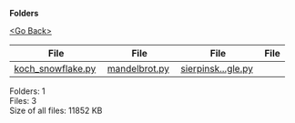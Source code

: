 **Folders**

[&lt;Go Back&gt;](../right.html)

  

<table><thead><tr class="header"><th><strong>File</strong></th><th><strong>File</strong></th><th><strong>File</strong></th><th><strong>File</strong></th></tr></thead><tbody><tr class="odd"><td><a href="koch_snowflake.py">koch_snowflake.py</a> </td><td><a href="mandelbrot.py">mandelbrot.py</a> </td><td><a href="sierpinski_triangle.py">sierpinsk...gle.py</a> </td><td></td></tr></tbody></table>

Folders: 1  
Files: 3  
Size of all files: 11852 KB
